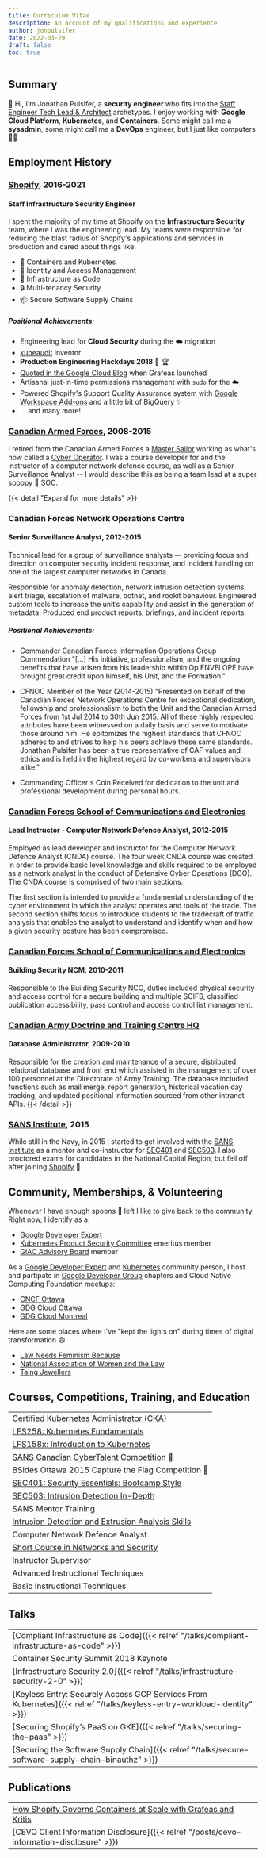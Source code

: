 ```yaml
---
title: Curriculum Vitae
description: An account of my qualifications and experience
author: jonpulsifer
date: 2022-03-29
draft: false
toc: true
---
```


## Summary

:wave: Hi, I'm Jonathan Pulsifer, a **security engineer** who fits into the [Staff Engineer Tech Lead & Architect](https://staffeng.com/guides/staff-archetypes) archetypes. I enjoy working with **Google Cloud Platform**, **Kubernetes**, and **Containers**. Some might call me a **sysadmin**, some might call me a **DevOps** engineer, but I just like computers :technologist:

## Employment History

### [Shopify][shop], 2016-2021

#### Staff Infrastructure Security Engineer

I spent the majority of my time at Shopify on the **Infrastructure Security** team, where I was the engineering lead. My teams were responsible for reducing the blast radius of Shopify's applications and services in production and cared about things like:

- :whale: Containers and Kubernetes
- :busts_in_silhouette: Identity and Access Management
- :memo: Infrastructure as Code
- :lock: Multi-tenancy Security
- :package: Secure Software Supply Chains

##### Positional Achievements:

- Engineering lead for **Cloud Security** during the :cloud: migration
- [kubeaudit](https://github.com/Shopify/kubeaudit) inventor
- **Production Engineering Hackdays 2018** :1st_place_medal: :trophy:
- [Quoted in the Google Cloud Blog][gcp-quote] when Grafeas launched
- Artisanal just-in-time permissions management with `sudo` for the :cloud:
- Powered Shopify's Support Quality Assurance system with [Google Workspace Add-ons](https://developers.google.com/apps-script/add-ons/overview) and a little bit of BigQuery :sparkles:
- ... and many more!

### [Canadian Armed Forces](https://forces.ca), 2008-2015

I retired from the Canadian Armed Forces a [Master Sailor][ms] working as what's now called a [Cyber Operator][cyberop]. I was a course developer for and the instructor of a computer network defence course, as well as a Senior Surveillance Analyst -- I would describe this as being a team lead at a super spoopy :ghost: SOC.

{{< detail "Expand for more details" >}}
### Canadian Forces Network Operations Centre

#### Senior Surveillance Analyst, 2012-2015

Technical lead for a group of surveillance analysts — providing focus and direction on computer security incident response, and incident handling on one of the largest computer networks in Canada.

Responsible for anomaly detection, network intrusion detection systems, alert triage, escalation of malware, botnet, and rookit behaviour. Engineered custom tools to increase the unit’s capability and assist in the generation of metadata. Produced end product reports, briefings, and incident reports.

##### Positional Achievements:

- Commander Canadian Forces Information Operations Group Commendation
  "[...] His initiative, professionalism, and the ongoing benefits that have arisen from his leadership within Op ENVELOPE have brought great credit upon himself, his Unit, and the Formation."

- CFNOC Member of the Year (2014-2015)
  "Presented on behalf of the Canadian Forces Network Operations Centre for exceptional dedication, fellowship and professionalism to both the Unit and the Canadian Armed Forces from 1st Jul 2014 to 30th Jun 2015. All of these highly respected attributes have been witnessed on a daily basis and serve to motivate those around him. He epitomizes the highest standards that CFNOC adheres to and strives to help his peers achieve these same standards. Jonathan Pulsifer has been a true representative of CAF values and ethics and is held in the highest regard by co-workers and supervisors alike."

- Commanding Officer's Coin
  Received for dedication to the unit and professional development during personal hours.

### [Canadian Forces School of Communications and Electronics](https://en.wikipedia.org/wiki/Communications_and_Electronics_Branch#Canadian_Forces_School_of_Communications_and_Electronics)

#### Lead Instructor - Computer Network Defence Analyst, 2012-2015

Employed as lead developer and instructor for the Computer Network Defence Analyst (CNDA) course. The four week CNDA course was created in order to provide basic level knowledge and skills required to be employed as a network analyst in the conduct of Defensive Cyber Operations (DCO). The CNDA course is comprised of two main sections.

The first section is intended to provide a fundamental understanding of the cyber environment in which the analyst operates and tools of the trade. The second section shifts focus to introduce students to the tradecraft of traffic analysis that enables the analyst to understand and identify when and how a given security posture has been compromised.

### [Canadian Forces School of Communications and Electronics](https://en.wikipedia.org/wiki/Communications_and_Electronics_Branch#Canadian_Forces_School_of_Communications_and_Electronics)

#### Building Security NCM, 2010-2011

Responsible to the Building Security NCO, duties included physical security and access control for a secure building and multiple SCIFS, classified publication accessibility, pass control and access control list management.

### [Canadian Army Doctrine and Training Centre HQ](https://army.gc.ca/en/canadian-army-doctrine-and-training-centre/index.page)

#### Database Administrator, 2009-2010

Responsible for the creation and maintenance of a secure, distributed, relational database and front end which assisted in the management of over 100 personnel at the Directorate of Army Training. The database included functions such as mail merge, report generation, historical vacation day tracking, and updated positional information sourced from other intranet APIs.
{{< /detail >}}

### [SANS Institute][sans], 2015

While still in the Navy, in 2015 I started to get involved with the [SANS Institute][sans] as a mentor and co-instructor for [SEC401][sec401] and [SEC503][sec503]. I also proctored exams for candidates in the National Capital Region, but fell off after joining [Shopify][shop] :rocket:

## Community, Memberships, &amp; Volunteering

Whenever I have enough spoons :spoon: left I like to give back to the community. Right now, I identify as a:

- [Google Developer Expert][gde]
- [Kubernetes Product Security Committee][k8s] emeritus member
- [GIAC Advisory Board][giac-advisory-board] member

As a [Google Developer Expert][gde-profile] and [Kubernetes][k8s] community person, I host and partipate in [Google Developer Group][gdg] chapters and Cloud Native Computing Foundation meetups:

- [CNCF Ottawa][cncf-ottawa]
- [GDG Cloud Ottawa][gdg-cloud-ottawa]
- [GDG Cloud Montreal][gdg-cloud-montreal]

Here are some places where I've "kept the lights on" during times of digital transformation :smile:

- [Law Needs Feminism Because][lnfb]
- [National Association of Women and the Law][nawl]
- [Taing Jewellers](https://taingjewellers.com/)

## Courses, Competitions, Training, and Education

|                                                                        |
|------------------------------------------------------------------------|
| [Certified Kubernetes Administrator (CKA)][cka]                        |
| [LFS258: Kubernetes Fundamentals][lfs258]                              |
| [LFS158x: Introduction to Kubernetes][lfs158]                          |
| [SANS Canadian CyberTalent Competition][cybertalent] :1st_place_medal: |
| BSides Ottawa 2015 Capture the Flag Competition :2nd_place_medal:      |
| [SEC401: Security Essentials: Bootcamp Style][giac]                    |
| [SEC503: Intrusion Detection In-Depth][giac]                           |
| SANS Mentor Training                                                   |
| [Intrusion Detection and Extrusion Analysis Skills][ideas]             |
| Computer Network Defence Analyst                                       |
| [Short Course in Networks and Security][scins]                         |
| Instructor Supervisor                                                  |
| Advanced Instructional Techniques                                      |
| Basic Instructional Techniques                                         |

## Talks

|                                                                                                                        |
|------------------------------------------------------------------------------------------------------------------------|
| [Compliant Infrastructure as Code]({{< relref "/talks/compliant-infrastructure-as-code" >}})                            |
| Container Security Summit 2018 Keynote                                                                                 |
| [Infrastructure Security 2.0]({{< relref "/talks/infrastructure-security-2-0" >}})                                     |
| [Keyless Entry: Securely Access GCP Services From Kubernetes]({{< relref "/talks/keyless-entry-workload-identity" >}}) |
| [Securing Shopify’s PaaS on GKE]({{< relref "/talks/securing-the-paas" >}})                                            |
| [Securing the Software Supply Chain]({{< relref "/talks/secure-software-supply-chain-binauthz" >}})                    |

## Publications

|                                                                                           |
|-------------------------------------------------------------------------------------------|
| [How Shopify Governs Containers at Scale with Grafeas and Kritis][shop-engineering-blog]  |
| [CEVO Client Information Disclosure]({{< relref "/posts/cevo-information-disclosure" >}}) |

[cfs-leitrim]: https://en.wikipedia.org/wiki/CFS_Leitrim
[cka]: https://training.linuxfoundation.org/certification/certified-kubernetes-administrator-cka/
[cncf-montreal]: https://community.cncf.io/montreal/
[cncf-ottawa]: https://community.cncf.io/ottawa/
[cyberop]: https://forces.ca/en/career/cyber-operator/
[cybertalent]: https://www.sans.org/cybertalent
[gcp-quote]: https://cloud.google.com/blog/products/gcp/introducing-grafeas-open-source-api-
[gdg]: https://developers.google.com/community/gdg
[gdg-cloud-montreal]: https://gdg.community.dev/gdg-cloud-montreal/
[gdg-cloud-ottawa]: https://gdg.community.dev/gdg-cloud-ottawa/
[gde]: https://developers.google.com/community/experts
[gde-profile]: https://developers.google.com/community/experts/directory/profile/profile-jonathan-pulsifer
[giac]: https://www.giac.org/certified-professional/Jonathan-Pulsifer/142718
[giac-advisory-board]: https://www.giac.org/about/community/
[ideas]: http://csl.segfaults.net/#IDEAS
[talk-compliant-infra]: https://www.youtube.com/watch?v=u_qVU3q9-iA
[talk-infrasec2-0]: https://www.youtube.com/watch?v=FUkThjw1X5Y
[talk-keyless-entry]: https://www.youtube.com/watch?v=s4NYEJDFc0M
[talk-secure-the-paas]: https://www.youtube.com/watch?v=ZrweAu9T24A
[talk-securing-the-software-supply-chain]: https://www.youtube.com/watch?v=hOzH3mOApjs
[k8s]: https://github.com/kubernetes/committee-security-response/blob/main/README.md
[lfs158]: https://training.linuxfoundation.org/training/introduction-to-kubernetes/
[lfs258]: https://training.linuxfoundation.org/training/kubernetes-fundamentals/
[ms]: https://en.wikipedia.org/wiki/Master_sailor
[lnfb]: https://lawneedsfeminismbecause.ca
[nawl]: https://nawl.ca
[sans]: https://sans.org
[scins]: http://csl.segfaults.net/#SCINS
[shop]: https://shopify.ca
[shop-engineering-blog]: https://shopify.engineering/how-shopify-governs-containers-at-scale-with-grafeas-and-kritis
[sec401]: https://www.sans.org/cyber-security-courses/security-essentials-network-endpoint-cloud/
[sec503]: https://www.sans.org/cyber-security-courses/intrusion-detection-in-depth/
